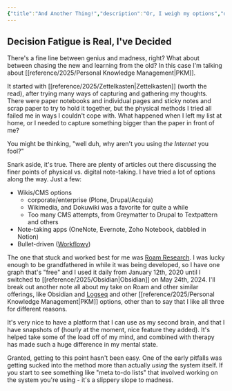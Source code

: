 ```yaml
---
{"title":"And Another Thing!","description":"Or, I weigh my options","date":"2022-02-27","tags":["perspective","alternatives","writing","note-taking","platform"],"dg-publish":true,"created":"2022-02-27T11:38:42","updated":"2025-08-09T22:39:44-04:00","permalink":"/notes/2022/and-another-thing/","dgPassFrontmatter":true,"noteIcon":"3"}
---
```



## Decision Fatigue is Real, I've Decided

There's a fine line between genius and madness, right? What about between chasing the new and learning from the old? In this case I'm talking about [[reference/2025/Personal Knowledge Management\|PKM]].

It started with [[reference/2025/Zettelkasten\|Zettelkasten]] (worth the read), after trying many ways of capturing and gathering my thoughts. There were paper notebooks and individual pages and sticky notes and scrap paper to try to hold it together, but the physical methods I tried all failed me in ways I couldn't cope with. What happened when I left my list at home, or I needed to capture something bigger than the paper in front of me?

You might be thinking, "well duh, why aren't you using _the Internet_ you fool?"

Snark aside, it's true. There are plenty of articles out there discussing the finer points of physical vs. digital note-taking. I have tried a lot of options along the way. Just a few:

- Wikis/CMS options
  - corporate/enterprise (Plone, Drupal/Acquia)
  - Wikimedia, and Dokuwiki was a favorite for quite a while
  - Too many CMS attempts, from Greymatter to Drupal to Textpattern and others
- Note-taking apps (OneNote, Evernote, Zoho Notebook, dabbled in Notion)
- Bullet-driven ([Workflowy](https://workflowy.com/))

The one that stuck and worked best for me was [Roam Research](https://roamresearch.com/). I was lucky enough to be grandfathered in while it was being developed, so I have one graph that's "free" and I used it daily from January 12th, 2020 until I switched to [[reference/2025/Obsidian\|Obsidian]] on May 24th, 2024. I'll break out another note all about my take on Roam and other similar offerings, like Obsidian and [Logseq](https://logseq.com/) and other [[reference/2025/Personal Knowledge Management\|PKM]] options, other than to say that I like all three for different reasons.

It's very nice to have a platform that I can use as my second brain, and that I have snapshots of (hourly at the moment, nice feature they added). It's helped take some of the load off of my mind, and combined with therapy has made such a huge difference in my mental state.

Granted, getting to this point hasn't been easy. One of the early pitfalls was getting sucked into the method more than actually _using_ the system itself. If you start to see something like "meta to-do lists" that involved working on the system you're using - it's a slippery slope to madness.
